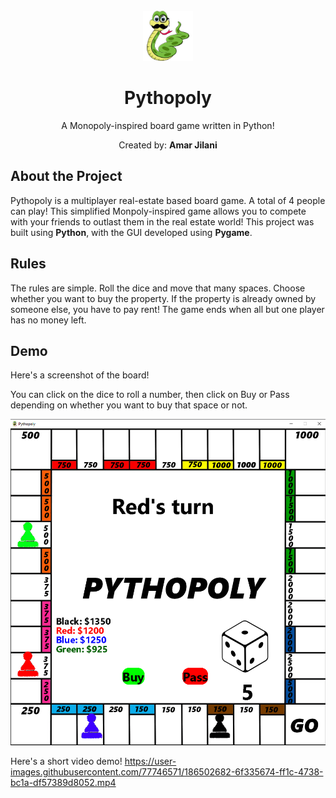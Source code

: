<br />
<div align="center">
  <a href="https://github.com/amarjilani/pythopoly">
    <img src="graphics/snakeicon.png" alt="Logo" width="80" height="80">
  </a>
<h1 align="center">Pythopoly</h1>
A Monopoly-inspired board game written in Python!

Created by: **Amar Jilani** 

</div>

## About the Project 
Pythopoly is a multiplayer real-estate based board game. A total of 4 people can play! This simplified Monpoly-inspired game allows you to compete with your friends to outlast them in the real estate world! 
This project was built using **Python**, with the GUI developed using **Pygame**. 

## Rules
The rules are simple. Roll the dice and move that many spaces. Choose whether you want to buy the property. If the property is already owned by someone else, you have to pay rent!
The game ends when all but one player has no money left. 

## Demo 
Here's a screenshot of the board!
<p>You can click on the dice to roll a number, then click on Buy or Pass depending on whether you want to buy that space or not.
<div align="center">
<img src="demo/demo_screen.png" alt="Demo Screenshot" width="600">
</div>

Here's a short video demo! 
https://user-images.githubusercontent.com/77746571/186502682-6f335674-ff1c-4738-bc1a-df57389d8052.mp4

